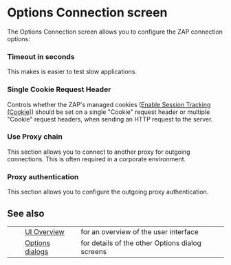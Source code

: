 # Options Connection screen #

The Options Connection screen allows you to configure the ZAP connection options:

### Timeout in seconds ###

This makes is easier to test slow applications.

### Single Cookie Request Header ###

Controls whether the ZAP's managed cookies ([Enable Session Tracking (Cookie)][Enable Session Tracking _Cookie]) should be set on a single "Cookie" request header or multiple "Cookie" request headers, when sending an HTTP request to the server.

### Use Proxy chain ###

This section allows you to connect to another proxy for outgoing connections.
This is often required in a corporate environment.

### Proxy authentication ###

This section allows you to configure the outgoing proxy authentication.

## See also ##

<table> 
 <tbody>
  <tr>
   <td>&nbsp;&nbsp;&nbsp;&nbsp;</td>
   <td> <a href="HelpUiOverview" rel="nofollow">UI Overview</a></td>
   <td>for an overview of the user interface</td>
  </tr> 
  <tr>
   <td>&nbsp;&nbsp;&nbsp;&nbsp;</td>
   <td> <a href="HelpUiDialogsOptionsOptions" rel="nofollow">Options dialogs</a></td>
   <td>for details of the other Options dialog screens</td>
  </tr> 
 </tbody>
</table>


[Enable Session Tracking _Cookie]: HelpUiTlmenuEdit